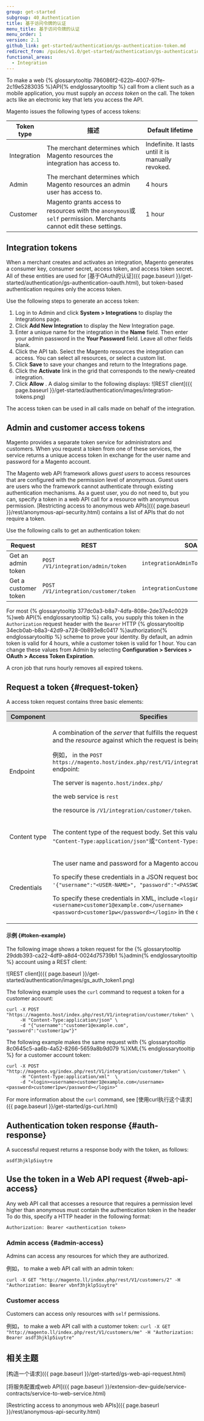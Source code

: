 ```yaml
---
group: get-started
subgroup: 40_Authentication
title: 基于访问令牌的认证
menu_title: 基于访问令牌的认证
menu_order: 1
version: 2.1
github_link: get-started/authentication/gs-authentication-token.md
redirect_from: /guides/v1.0/get-started/authentication/gs-authentication-token.html
functional_areas:
  - Integration
---
```


To make a web {% glossarytooltip 786086f2-622b-4007-97fe-2c19e5283035 %}API{% endglossarytooltip %} call from a client such as a mobile application, you must supply an *access token* on the call. The token acts like an electronic key that lets you access the API.

Magento issues the following types of access tokens:

Token type | 描述 | Default lifetime
--- | --- | ---
Integration | The merchant determines which Magento resources the integration has access to. | Indefinite. It lasts until it is manually revoked.
Admin | The merchant determines which Magento resources an admin user has access to. | 4 hours
Customer | Magento grants access to resources with the `anonymous`或`self` permission. Merchants cannot edit these settings. | 1 hour


## Integration tokens

When a merchant creates and activates an integration, Magento generates a consumer key, consumer secret, access token, and access token secret. All of these entities are used for [基于OAuth的认证]({{ page.baseurl }}/get-started/authentication/gs-authentication-oauth.html), but token-based authentication requires only the access token.

Use the following steps to generate an access token:

1. Log in to Admin and click **System > Integrations** to display the Integrations page.
2. Click **Add New Integration** to display the New Integration page.
3. Enter a unique name for the integration in the **Name** field. Then enter your admin password in the **Your Password** field. Leave all other fields blank.
4. Click the API tab. Select the Magento resources the integration can access. You can select all resources, or select a custom list.
5. Click **Save** to save your changes and return to the Integrations page.
6. Click the **Activate** link in the grid that corresponds to the newly-created integration.
7. Click **Allow** . A dialog similar to the following displays:
![REST client]({{ page.baseurl }}/get-started/authentication/images/integration-tokens.png)

The access token can be used in all calls made on behalf of the integration.

## Admin and customer access tokens

Magento provides a separate token service for administrators and customers. When you request a token from one of these services, the service returns a unique access token in exchange for the user name and password for a Magento account.

The Magento web API framework allows *guest users* to access resources that are configured with the permission level of anonymous. Guest users are users who the framework cannot authenticate through existing authentication mechanisms. As a guest user, you do not need to, but you can, specify a token in a web API call for a resource with anonymous permission. [Restricting access to anonymous web APIs]({{ page.baseurl }}/rest/anonymous-api-security.html) contains a list of APIs that do not require a token.

Use the following calls to get an authentication token:

Request|REST|SOAP
---|---|---
Get an admin token | `POST /V1/integration/admin/token` | `integrationAdminTokenServiceV1`
Get a customer token | `POST /V1/integration/customer/token` | `integrationCustomerTokenServiceV1`

For most {% glossarytooltip 377dc0a3-b8a7-4dfa-808e-2de37e4c0029 %}web API{% endglossarytooltip %} calls, you supply this token in the `Authorization` request header with the `Bearer` HTTP {% glossarytooltip 34ecb0ab-b8a3-42d9-a728-0b893e8c0417 %}authorization{% endglossarytooltip %} scheme to prove your identity. By default, an admin token is valid for 4 hours, while a customer token is valid for 1 hour. You can change these values from Admin by selecting **Configuration > Services > OAuth > Access Token Expiration**.

A cron job that runs hourly removes all expired tokens.

## Request a token {#request-token}

A access token request contains three basic elements:

<table style="width:100%">
   <tr bgcolor="lightgray">
      <th>Component</th>
      <th>Specifies</th>
   </tr>
   <tr>
      <td>Endpoint</td>
      <td>
         <p>A combination of the <i>server</i> that fulfills the request, the web service, and the <i>resource</i> against which the request is being made.</p>
         <p>例如， in the <code>POST https://magento.host/index.php/rest/V1/integration/customer/token</code> endpoint:</p>
         <p>The server is <code>magento.host/index.php/</code></p>
         <p>the web service is <code>rest</code></p>
          the resource is <code>/V1/integration/customer/token</code>.</p>
      </td>
   </tr>
   <tr>
      <td>Content&nbsp;type</td>
      <td>
         <p>The content type of the request body. Set this value to either <code>"Content-Type:application/json"</code>或<code>"Content-Type:application/xml"</code>.</p>
      </td>
   </tr>
   <tr>
      <td>Credentials</td>
      <td>
         <p>The user name and password for a Magento account.</p>
         <p>To specify these credentials in a JSON request body, include <code>'{"username":"&lt;USER-NAME&gt;", "password":"&lt;PASSWORD&gt;"}'</code> in the call.</p>
         <p> To specify these credentials in XML, include <code>&lt;login>&lt;username>customer1@example.com&lt;/username>&lt;password>customer1pw&lt;/password>&lt;/login></code> in the call.</p>
      </td>
   </tr>
</table>

#### 示例 {#token-example}

The following image shows a token request for the {% glossarytooltip 29ddb393-ca22-4df9-a8d4-0024d75739b1 %}admin{% endglossarytooltip %} account using a REST client:

![REST client]({{ page.baseurl }}/get-started/authentication/images/gs_auth_token1.png)

The following example uses the `curl` command to request a token for a customer account:

```
curl -X POST "https://magento.host/index.php/rest/V1/integration/customer/token" \
     -H "Content-Type:application/json" \
     -d "{"username":"customer1@example.com", "password":"customer1pw"}"
```

The following example makes the same request with {% glossarytooltip 8c0645c5-aa6b-4a52-8266-5659a8b9d079 %}XML{% endglossarytooltip %} for a customer account token:

```
curl -X POST "http://magento.vg/index.php/rest/V1/integration/customer/token" \
     -H "Content-Type:application/xml"  \
     -d "<login><username>customer1@example.com</username><password>customer1pw</password></login>"
```

For more information about the `curl` command, see [使用curl执行这个请求]({{ page.baseurl }}/get-started/gs-curl.html)

## Authentication token response {#auth-response}

A successful request returns a response body with the token, as follows:

`asdf3hjklp5iuytre`

## Use the token in a Web API request {#web-api-access}

Any web API call that accesses a resource that requires a permission level higher than anonymous must contain the authentication token in the header To do this, specify a HTTP header in the following format:

`Authorization: Bearer <authentication token>`

### Admin access {#admin-access}
Admins can access any resources for which they are authorized.

例如， to make a web API call with an admin token:

`curl -X GET "http://magento.ll/index.php/rest/V1/customers/2" -H "Authorization: Bearer vbnf3hjklp5iuytre"`

### Customer access
Customers can access only resources with `self` permissions.

例如， to make a web API call with a customer token:
`curl -X GET "http://magento.ll/index.php/rest/V1/customers/me" -H "Authorization: Bearer asdf3hjklp5iuytre"`

<h2>相关主题</h2>
[构造一个请求]({{ page.baseurl }}/get-started/gs-web-api-request.html)

[将服务配置成web API]({{ page.baseurl }}/extension-dev-guide/service-contracts/service-to-web-service.html)

[Restricting access to anonymous web APIs]({{ page.baseurl }}/rest/anonymous-api-security.html)
